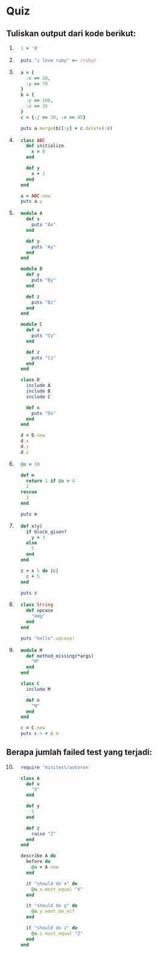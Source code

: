 # Quiz

## Tuliskan output dari kode berikut:
  1. ```ruby
       1 + '0'
     ```

  2. ```ruby
       puts "i love ruby" =~ /ruby/
     ```

  3. ```ruby
       a = {
         :x => 20,
         :y => 70
       }
       b = {
         :y => 100,
         :z => 35
       }
       c = {:j => 30, :k => 45}

       puts a.merge(b)[:y] + c.delete(:k)
     ```

  4. ```ruby
       class ABC
         def initialize
           x = 0
         end

         def y
           x + 1
         end
       end

       a = ABC.new
       puts a.y
     ```

  5. ```ruby
       module A
         def x
           puts "Ax"
         end

         def y
           puts "Ay"
         end
       end

       module B
         def y
           puts "By"
         end

         def z
           puts "Bz"
         end
       end

       module C
         def x
           puts "Cy"
         end

         def z
           puts "Cz"
         end
       end

       class D
         include A
         include B
         include C

         def x
           puts "Dx"
         end
       end

       d = D.new
       d.x
       d.y
       d.z
     ```

  6. ```ruby
       @a = 10

       def m
         return 1 if @a > 4
         2
       rescue
         3
       end

       puts m
     ```

  7. ```ruby
       def x(y)
         if block_given?
           y + 3
         else
           5
         end
       end

       z = x 5 do |c|
         c + 5
       end

       puts z
     ```

  8. ```ruby
       class String
         def upcase
           "omg"
         end
       end

       puts "hello".upcase!
     ```

  9. ```ruby
       module M
         def method_missing(*args)
           "M"
         end
       end

       class C
         include M

         def n
           "N"
         end
       end

       c = C.new
       puts c.n + c.m
     ```

## Berapa jumlah failed test yang terjadi:

  10. ```ruby
        require 'minitest/autorun'

        class A
          def x
            "X"
          end

          def y
            5
          end

          def z
            raise "Z"
          end
        end

        describe A do
          before do
            @a = A.new
          end

          it "should do x" do
            @a.x.must_equal "X"
          end

          it "should do y" do
            @a.y.wont_be_nil
          end

          it "should do z" do
            @a.z.must_equal "Z"
          end
        end
      ```
